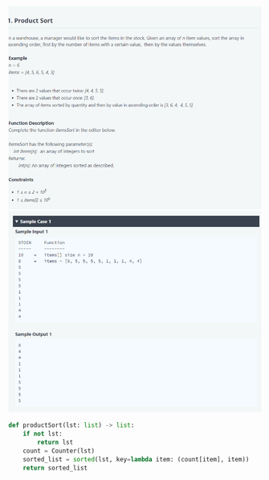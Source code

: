 ![img](../assets/product_sort.png)
![img](../assets/product_sort2.png)

```python
def productSort(lst: list) -> list:
    if not lst:
        return lst
    count = Counter(lst)
    sorted_list = sorted(lst, key=lambda item: (count[item], item))
    return sorted_list
```
